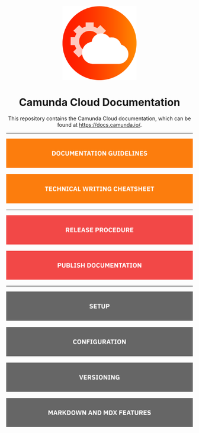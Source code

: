 <div align="center">
<img src="./static/img/camunda-cloud-gradient.png" width="200px"/>
<h1>Camunda Cloud Documentation</h1>
<p>
This repository contains the Camunda Cloud documentation, which can be found at <a href="https://docs.camunda.io/" target="_blank">https://docs.camunda.io/</a>.
</p>
</div>

---

[![development guidelines](./howtos/documentation-guidelines.svg)](./howtos/documentation-guidelines.md)

[![technical writing cheatsheet](./howtos/technical-writing-cheatsheet.svg)](./howtos/technical-writing-cheatsheet.md)

---

[![release procedure](./howtos/release-procedure.svg)](./howtos/release-procedure.md)

[![publish documentation](./howtos/publish-documentation.svg)](./howtos/publish-documentation.md)

---

[![setup](./howtos/setup.svg)](./howtos/setup.md)

[![configuration](./howtos/configuration.svg)](./howtos/configuration.md)

[![configuration](./howtos/versioning.svg)](./howtos/versioning.md)

[![markdown and mdx features](./howtos/markdown-and-mdx-features.svg)](./howtos/markdown-and-mdx-features.md)
